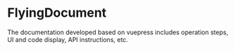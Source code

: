 # FlyingDocument

The documentation developed based on vuepress includes operation steps, UI and code display, API instructions, etc.
